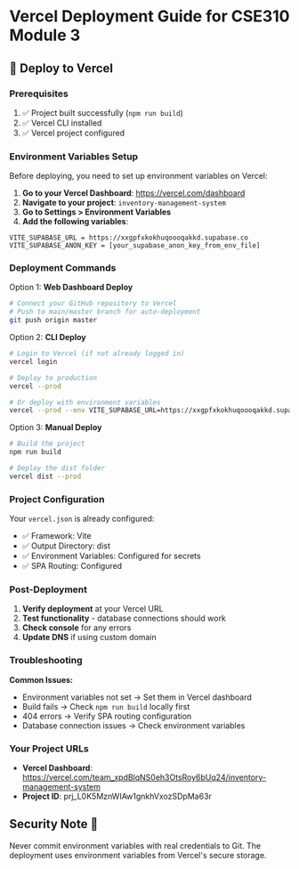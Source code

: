 # Vercel Deployment Guide for CSE310 Module 3

## 🚀 Deploy to Vercel

### Prerequisites
1. ✅ Project built successfully (`npm run build`)
2. ✅ Vercel CLI installed
3. ✅ Vercel project configured

### Environment Variables Setup

Before deploying, you need to set up environment variables on Vercel:

1. **Go to your Vercel Dashboard**: https://vercel.com/dashboard
2. **Navigate to your project**: `inventory-management-system`
3. **Go to Settings > Environment Variables**
4. **Add the following variables**:

```
VITE_SUPABASE_URL = https://xxgpfxkokhuqoooqakkd.supabase.co
VITE_SUPABASE_ANON_KEY = [your_supabase_anon_key_from_env_file]
```

### Deployment Commands

Option 1: **Web Dashboard Deploy**
```bash
# Connect your GitHub repository to Vercel
# Push to main/master branch for auto-deployment
git push origin master
```

Option 2: **CLI Deploy**
```bash
# Login to Vercel (if not already logged in)
vercel login

# Deploy to production
vercel --prod

# Or deploy with environment variables
vercel --prod --env VITE_SUPABASE_URL=https://xxgpfxkokhuqoooqakkd.supabase.co
```

Option 3: **Manual Deploy**
```bash
# Build the project
npm run build

# Deploy the dist folder
vercel dist --prod
```

### Project Configuration

Your `vercel.json` is already configured:
- ✅ Framework: Vite
- ✅ Output Directory: dist
- ✅ Environment Variables: Configured for secrets
- ✅ SPA Routing: Configured

### Post-Deployment

1. **Verify deployment** at your Vercel URL
2. **Test functionality** - database connections should work
3. **Check console** for any errors
4. **Update DNS** if using custom domain

### Troubleshooting

**Common Issues:**
- Environment variables not set → Set them in Vercel dashboard
- Build fails → Check `npm run build` locally first
- 404 errors → Verify SPA routing configuration
- Database connection issues → Check environment variables

### Your Project URLs
- **Vercel Dashboard**: https://vercel.com/team_xpdBlqNS0eh3OtsRoy6bUq24/inventory-management-system
- **Project ID**: prj_L0K5MznWIAw1gnkhVxozSDpMa63r

## Security Note 🔐

Never commit environment variables with real credentials to Git. The deployment uses environment variables from Vercel's secure storage.
